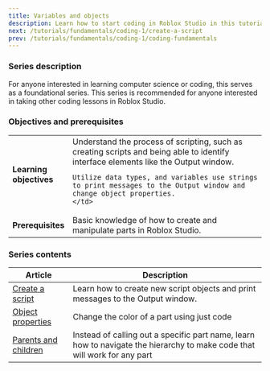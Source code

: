 ```yaml
---
title: Variables and objects
description: Learn how to start coding in Roblox Studio in this tutorial series.
next: /tutorials/fundamentals/coding-1/create-a-script
prev: /tutorials/fundamentals/coding-1/coding-fundamentals
---
```


### Series description

For anyone interested in learning computer science or coding, this serves as a foundational series. This series is recommended for anyone interested in taking other coding lessons in Roblox Studio.

### Objectives and prerequisites

<table>
<tbody>
   <tr>
    <td width="20%"><b>Learning objectives</b></td>
    <td>
    Understand the process of scripting, such as creating scripts and being able to identify interface elements like the Output window.

    Utilize data types, and variables use strings to print messages to the Output window and change object properties.
    </td>

   </tr>
   <tr>
    <td><b>Prerequisites</b></td>
    <td>
    Basic knowledge of how to create and manipulate parts in Roblox Studio.
    </td>

   </tr>
</tbody>
</table>

### Series contents

<table>
<thead>
   <tr>
    <th>Article</th>
    <th>Description</th>
   </tr>
</thead>
<tbody>
   <tr>
    <td><a href="create-a-script.md">Create a script</a></td>
    <td>Learn how to create new script objects and print messages to the Output window.</td>
   </tr>
   <tr>
    <td><a href="object-properties.md">Object properties</a></td>
    <td>Change the color of a part using just code</td>
   </tr>
   <tr>
   <td><a href="parents-and-children.md">Parents and children</a></td>
    <td>Instead of calling out a specific part name, learn how to navigate the hierarchy to make code that will work for any part</td>
   </tr>
</tbody>
</table>
